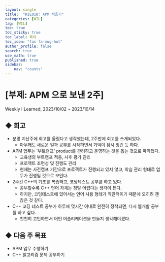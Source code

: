 ```yaml
---
layout: single
title:  "WIL018: APM 적응기"
categories: [WIL]
tag: [WIL] 
toc: true
toc_sticky: true
toc_label: 목차
toc_icon: "fas fa-mug-hot"
author_profile: false
search: true
use_math: true
published: true
sidebar:
    nav: "counts"
---
```


# [부제: APM 으로 보낸 2주]
Weekly I Learned, 2023/10/02 ~ 2023/10/14
    

## ◆ 회고
- 분명 지난주에 회고를 올렸다고 생각했는데, 2주만에 회고를 쓰게되었다.
  - 아무래도 새로운 일과 공부를 시작하면서 기억이 잠시 엉킨 듯 하다.
- APM 업무는 '부트캠프' product를 관리하고 운영하는 것을 돕는 것으로 파악했다.
  - 교육생의 부트캠프 적응, 사후 평가 관리
  - 프로젝트 조편성 및 진행도 관리 
  - 현재는 사전캠프 기간으로 프로젝트가 진행되고 있지 않고, 학습 관리 형태로 업무가 진행될 것으로 보인다.
- 2주간 C++의 기초를 복습하고, 코딩테스트 공부를 하고 있다.
  - 공부할수록 C++ 언어 자체는 정말 어렵다는 생각이 든다. 
  - 하지만, 코딩테스트에 있어서는 언어 사용 형태가 직관적이기 때문에 오히려 괜찮은 것 같다.
- C++ 코딩 테스트 공부가 하루에 몇시간 이내로 완전히 정착되면, 다시 웹개발 공부를 하고 싶다.
  - 천천히 고민하면서 어떤 어플리케이션을 만들지 생각해야겠다.

## ◆ 다음 주 목표
- APM 업무 수행하기
- C++ 알고리즘 문제 공부하기
